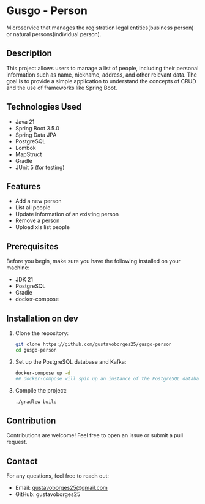 # Gusgo - Person

Microservice that manages the registration legal entities(business person) or natural persons(individual person).

## Description

This project allows users to manage a list of people, including their personal information such as name, nickname, address, and other relevant data. The goal is to provide a simple application to understand the concepts of CRUD and the use of frameworks like Spring Boot.

## Technologies Used

- Java 21
- Spring Boot 3.5.0
- Spring Data JPA
- PostgreSQL
- Lombok
- MapStruct
- Gradle
- JUnit 5 (for testing)

## Features

- Add a new person
- List all people
- Update information of an existing person
- Remove a person
- Upload xls list people

## Prerequisites

Before you begin, make sure you have the following installed on your machine:

- JDK 21
- PostgreSQL
- Gradle
- docker-compose

## Installation on dev

1. Clone the repository:
   ```bash
   git clone https://github.com/gustavoborges25/gusgo-person
   cd gusgo-person
   
2. Set up the PostgreSQL database and Kafka:
   ```bash
   docker-compose up -d 
   ## docker-compose will spin up an instance of the PostgreSQL database. If you have any questions, look at the docker-compose.yml file in the project root.
3. Compile the project:
   ```bash
   ./gradlew build

## Contribution
Contributions are welcome! Feel free to open an issue or submit a pull request.

## Contact
For any questions, feel free to reach out:

- Email: gustavoborges25@gmail.com
- GitHub: gustavoborges25